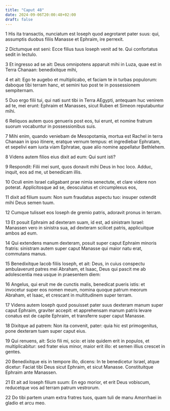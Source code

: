 ```yaml
---
title: "Caput 48"
date: 2024-09-06T20:00:48+02:00
draft: false
---
```



1 His ita transactis, nunciatum est Ioseph quod aegrotaret pater suus: qui, assumptis duobus filiis Manasse et Ephraim, ire perrexit.

2 Dictumque est seni: Ecce filius tuus Ioseph venit ad te. Qui confortatus sedit in lectulo.

3 Et ingresso ad se ait: Deus omnipotens apparuit mihi in Luza, quae est in Terra Chanaan: benedixitque mihi,

4 et ait: Ego te augebo et multiplicabo, et faciam te in turbas populorum: daboque tibi terram hanc, et semini tuo post te in possessionem sempiternam.

5 Duo ergo filii tui, qui nati sunt tibi in Terra AEgypti, antequam huc venirem ad te, mei erunt: Ephraim et Manasses, sicut Ruben et Simeon reputabuntur mihi.

6 Reliquos autem quos genueris post eos, tui erunt, et nomine fratrum suorum vocabuntur in possessionibus suis.

7 Mihi enim, quando veniebam de Mesopotamia, mortua est Rachel in terra Chanaan in ipso itinere, eratque vernum tempus: et ingrediebar Ephratam, et sepelivi eam iuxta viam Ephratae, quae alio nomine appellatur Bethlehem.

8 Videns autem filios eius dixit ad eum: Qui sunt isti?

9 Respondit: Filii mei sunt, quos donavit mihi Deus in hoc loco. Adduc, inquit, eos ad me, ut benedicam illis.

10 Oculi enim Israel caligabant prae nimia senectute, et clare videre non poterat. Applicitosque ad se, deosculatus et circumplexus eos,

11 dixit ad filium suum: Non sum fraudatus aspectu tuo: insuper ostendit mihi Deus semen tuum.

12 Cumque tulisset eos Ioseph de gremio patris, adoravit pronus in terram.

13 Et posuit Ephraim ad dexteram suam, id est, ad sinistram Israel: Manassen vero in sinistra sua, ad dexteram scilicet patris, applicuitque ambos ad eum.

14 Qui extendens manum dexteram, posuit super caput Ephraim minoris fratris: sinistram autem super caput Manasse qui maior natu erat, commutans manus.

15 Benedixitque Iacob filiis Ioseph, et ait: Deus, in cuius conspectu ambulaverunt patres mei Abraham, et Isaac, Deus qui pascit me ab adolescentia mea usque in praesentem diem:

16 Angelus, qui eruit me de cunctis malis, benedicat pueris istis: et invocetur super eos nomen meum, nomina quoque patrum meorum Abraham, et Isaac, et crescant in multitudinem super terram.

17 Videns autem Ioseph quod posuisset pater suus dexteram manum super caput Ephraim, graviter accepit: et apprehensam manum patris levare conatus est de capite Ephraim, et transferre super caput Manasse.

18 Dixitque ad patrem: Non ita convenit, pater: quia hic est primogenitus, pone dexteram tuam super caput eius.

19 Qui renuens, ait: Scio fili mi, scio: et iste quidem erit in populos, et multiplicabitur: sed frater eius minor, maior erit illo: et semen illius crescet in gentes.

20 Benedixitque eis in tempore illo, dicens: In te benedicetur Israel, atque dicetur: Faciat tibi Deus sicut Ephraim, et sicut Manasse. Constituitque Ephraim ante Manassen.

21 Et ait ad Ioseph filium suum: En ego morior, et erit Deus vobiscum, reducetque vos ad terram patrum vestrorum.

22 Do tibi partem unam extra fratres tuos, quam tuli de manu Amorrhaei in gladio et arcu meo.

